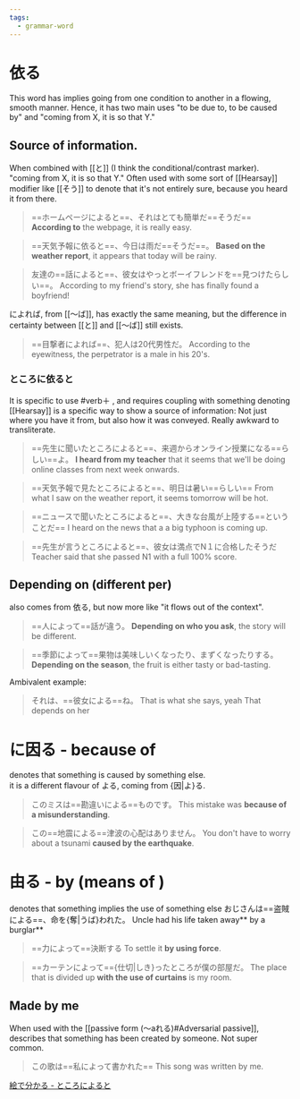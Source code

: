```yaml
---
tags:
  - grammar-word
---
```


# 依る
This word has implies going from one condition to another in a flowing, smooth manner. Hence, it has two main uses "to be due to, to be caused by" and "coming from X, it is so that Y."
## Source of information.  
When combined with [[と]] (I think the conditional/contrast marker).
"coming from X, it is so that Y."
Often used with some sort of [[Hearsay]] modifier like [[そう]] to denote that it's not entirely sure, because you heard it from there.

>==ホームページによると==、それはとても簡単だ==そうだ==
>**According to** the webpage, it is really easy.

>==天気予報に依ると==、今日は雨だ==そうだ==。
>**Based on the weather report**, it appears that today will be rainy.

>友達の==話によると==、彼女はやっとボーイフレンドを==見つけたらしい==。
>According to my friend's story, she has finally found a boyfriend!

によれば, from [[〜ば]], has exactly the same meaning, but the difference in certainty between [[と]] and [[〜ば]] still exists.
>==目撃者によれば==、犯人は20代男性だ。
>According to the eyewitness, the perpetrator is a male in his 20's.

### ところに依ると
It is specific to use #verb＋ , and requires coupling with something denoting [[Hearsay]]
is a specific way to show a source of information: Not just where you have it from, but also how it was conveyed. Really awkward to transliterate.
>==先生に聞いたところによると==、来週からオンライン授業になる==らしい==よ。
>**I heard from my teacher** that it seems that we'll be doing online classes from next week onwards.

>==天気予報で見たところによると==、明日は暑い==らしい==
>From what I saw on the weather report, it seems tomorrow will be hot.

>==ニュースで聞いたところによると==、大きな台風が上陸する==ということだ==
>I heard on the news that a a big typhoon is coming up.

>==先生が言うところによると==、彼女は満点でN１に合格したそうだ
>Teacher said that she passed N1 with a full 100% score.

## Depending on (different per)
also comes from 依る, but now more like "it flows out of the context".
>==人によって==話が違う。
>**Depending on who you ask**, the story will be different. 

>==季節によって==果物は美味しいくなったり、まずくなったりする。
>**Depending on the season**, the fruit is either tasty or bad-tasting.

Ambivalent example:
>それは、==彼女による==ね。
>That is what she says, yeah
>That depends on her
# に因る - because of
denotes that something is caused by something else.  
it is a different flavour of よる, coming from {因|よ}る.  
>このミスは==勘違いによる==ものです。
>This mistake was **because of a misunderstanding**.

>この==地震による==津波の心配はありません。
>You don't have to worry about a tsunami **caused by the earthquake**.

# 由る - by (means of )
denotes that something implies the use of something else
おじさんは==盗賊による==、命を{奪|うば}われた。
Uncle had his life taken away** by a burglar**

>==力によって==決断する
>To settle it **by using force**.

>==カーテンによって=={仕切|しき}ったところが僕の部屋だ。
>The place that is divided up **with the use of curtains** is my room.

## Made by me
When used with the [[passive form (〜aれる)#Adversarial passive]], describes that something has been created by someone. Not super common.
>この歌は==私によって書かれた==
>This song was written by me.


[絵で分かる - ところによると](https://www.edewakaru.com/archives/19429364.html)